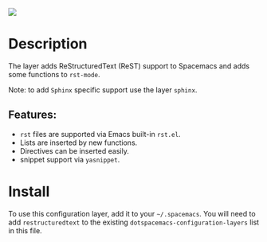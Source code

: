 ![](img/restructuredtext.png)

Description
===========

The layer adds ReStructuredText (ReST) support to Spacemacs and adds
some functions to `rst-mode`.

Note: to add `Sphinx` specific support use the layer `sphinx`.

Features:
---------

-   `rst` files are supported via Emacs built-in `rst.el`.
-   Lists are inserted by new functions.
-   Directives can be inserted easily.
-   snippet support via `yasnippet`.

Install
=======

To use this configuration layer, add it to your `~/.spacemacs`. You will
need to add `restructuredtext` to the existing
`dotspacemacs-configuration-layers` list in this file.
